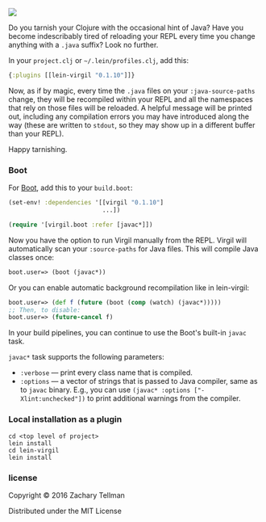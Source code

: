 ![](docs/cocytus.jpg)

Do you tarnish your Clojure with the occasional hint of Java?  Have you become indescribably tired of reloading your REPL every time you change anything with a `.java` suffix?  Look no further.

In your `project.clj` or `~/.lein/profiles.clj`, add this:

```clj
{:plugins [[lein-virgil "0.1.10"]]}
```

Now, as if by magic, every time the `.java` files on your `:java-source-paths` change, they will be recompiled within your REPL and all the namespaces that rely on those files will be reloaded.  A helpful message will be printed out, including any compilation errors you may have introduced along the way (these are written to `stdout`, so they may show up in a different buffer than your REPL).

Happy tarnishing.

### Boot

For [Boot](http://boot-clj.com/), add this to your `build.boot`:

```clj
(set-env! :dependencies '[[virgil "0.1.10"]
                          ...])

(require '[virgil.boot :refer [javac*]])
```

Now you have the option to run Virgil manually from the REPL. Virgil will
automatically scan your `:source-paths` for Java files. This will compile Java
classes once:

```clj
boot.user=> (boot (javac*))
```

Or you can enable automatic background recompilation like in lein-virgil:

```clj
boot.user=> (def f (future (boot (comp (watch) (javac*)))))
;; Then, to disable:
boot.user=> (future-cancel f)
```

In your build pipelines, you can continue to use the Boot's built-in `javac`
task.

`javac*` task supports the following parameters:

- `:verbose` — print every class name that is compiled.
- `:options` — a vector of strings that is passed to Java compiler, same as to
  `javac` binary. E.g., you can use `(javac* :options ["-Xlint:unchecked"])` to
  print additional warnings from the compiler.


### Local installation as a plugin

```shell
cd <top level of project>
lein install
cd lein-virgil
lein install
```

### license

Copyright © 2016 Zachary Tellman

Distributed under the MIT License
